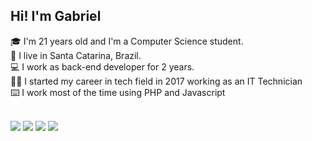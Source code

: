 ## Hi! I'm Gabriel

🎓 I'm 21 years old and I'm a Computer Science student.<br/>
📌 I live in Santa Catarina, Brazil.<br/>
💻 I work as back-end developer for 2 years.<br/>
👨‍💻 I started my career in tech field in 2017 working as an IT Technician<br/>
⌨️ I work most of the time using PHP and Javascript
<br/><br/>

<img src="https://img.shields.io/badge/PHP-777BB4?style=for-the-badge&logo=php&logoColor=white"/> <img src="https://img.shields.io/badge/JavaScript-323330?style=for-the-badge&logo=javascript&logoColor=F7DF1E"/> <img src="https://img.shields.io/badge/Node.js-43853D?style=for-the-badge&logo=node.js&logoColor=white"/> <img src="https://img.shields.io/badge/MySQL-00000F?style=for-the-badge&logo=mysql&logoColor=white"/>
